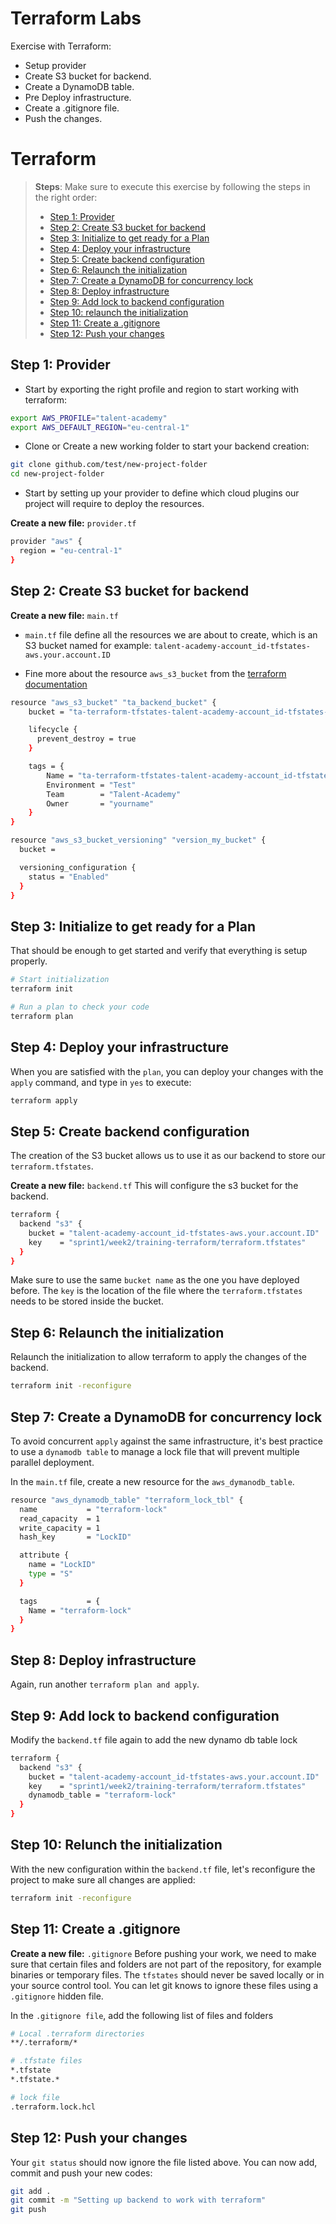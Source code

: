 # Terraform Labs
Exercise with Terraform: 
- Setup provider
- Create S3 bucket for backend. 
- Create a DynamoDB table.
- Pre Deploy infrastructure.
- Create a .gitignore file. 
- Push the changes.

# Terraform

> **Steps**:
Make sure to execute this exercise by following the steps in the right order:
> - [Step 1: Provider](#step1)
> - [Step 2: Create S3 bucket for backend](#step2)
> - [Step 3: Initialize to get ready for a Plan](#step3)
> - [Step 4: Deploy your infrastructure](#step4)
> - [Step 5: Create backend configuration](#step5)
> - [Step 6: Relaunch the initialization](#step6)
> - [Step 7: Create a DynamoDB for concurrency lock](#step7)
> - [Step 8: Deploy infrastructure](#step8)
> - [Step 9: Add lock to backend configuration](#step9)
> - [Step 10: relaunch the initialization](#step10)
> - [Step 11: Create a .gitignore](#step11)
> - [Step 12: Push your changes](#step12)

## <a name="step1"></a>Step 1: Provider

- Start by exporting the right profile and region to start working with terraform:
```sh
export AWS_PROFILE="talent-academy"
export AWS_DEFAULT_REGION="eu-central-1"
```

- Clone or Create a new working folder to start your backend creation:

```sh
git clone github.com/test/new-project-folder
cd new-project-folder
```

- Start by setting up your provider to define which cloud plugins our project will require to deploy the resources.

**Create a new file:** `provider.tf`

```sh
provider "aws" {
  region = "eu-central-1"
}
```

## <a name="step2"></a>Step 2: Create S3 bucket for backend

**Create a new file:** `main.tf`
- `main.tf` file define all the resources we are about to create, which is an S3 bucket named for example: `talent-academy-account_id-tfstates-aws.your.account.ID`

- Fine more about the resource `aws_s3_bucket` from the [terraform documentation](https://registry.terraform.io/providers/hashicorp/aws/latest/docs/resources/s3_bucket)

```sh
resource "aws_s3_bucket" "ta_backend_bucket" {
    bucket = "ta-terraform-tfstates-talent-academy-account_id-tfstates-aws.your.account.ID"

    lifecycle {
      prevent_destroy = true
    }

    tags = {
        Name = "ta-terraform-tfstates-talent-academy-account_id-tfstates-aws.your.account.ID"
        Environment = "Test"
        Team        = "Talent-Academy"
        Owner       = "yourname"
    }
}

resource "aws_s3_bucket_versioning" "version_my_bucket" {
  bucket = 

  versioning_configuration {
    status = "Enabled"
  }
}

```

## <a name="step3"></a>Step 3: Initialize to get ready for a Plan

That should be enough to get started and verify that everything is setup properly.

```sh
# Start initialization
terraform init

# Run a plan to check your code
terraform plan
```

## <a name="step4"></a>Step 4: Deploy your infrastructure

When you are satisfied with the `plan`, you can deploy your changes with the `apply` command, and type in `yes` to execute:

```sh
terraform apply
```

## <a name="step5"></a>Step 5: Create backend configuration

The creation of the S3 bucket allows us to use it as our backend to store our `terraform.tfstates`.

**Create a new file:**  `backend.tf` 
This will configure the s3 bucket for the backend.

```sh
terraform {
  backend "s3" {
    bucket = "talent-academy-account_id-tfstates-aws.your.account.ID"
    key    = "sprint1/week2/training-terraform/terraform.tfstates"
  }
}
```

Make sure to use the same `bucket name` as the one you have deployed before. The `key` is the location of the file where the `terraform.tfstates` needs to be stored inside the bucket.

## <a name="step6"></a>Step 6: Relaunch the initialization

Relaunch the initialization to allow terraform to apply the changes of the backend.

```sh
terraform init -reconfigure
```

## <a name="step7"></a>Step 7: Create a DynamoDB for concurrency lock

To avoid concurrent `apply` against the same infrastructure, it's best practice to use a `dynamodb table` to manage a lock file that will prevent multiple parallel deployment.

In the `main.tf` file, create a new resource for the `aws_dymanodb_table`.

```sh
resource "aws_dynamodb_table" "terraform_lock_tbl" {
  name           = "terraform-lock"
  read_capacity  = 1
  write_capacity = 1
  hash_key       = "LockID"

  attribute {
    name = "LockID"
    type = "S"
  }

  tags           = {
    Name = "terraform-lock"
  }
}
```

## <a name="step8"></a>Step 8: Deploy infrastructure

Again, run another `terraform plan and apply`.

## <a name="step9"></a>Step 9: Add lock to backend configuration

Modify the `backend.tf` file again to add the new dynamo db table lock

```sh
terraform {
  backend "s3" {
    bucket = "talent-academy-account_id-tfstates-aws.your.account.ID"
    key    = "sprint1/week2/training-terraform/terraform.tfstates"
    dynamodb_table = "terraform-lock"
  }
}
```

## <a name="step10"></a>Step 10: Relunch the initialization

With the new configuration within the `backend.tf` file, let's reconfigure the
project to make sure all changes are applied:

```sh
terraform init -reconfigure
```

## <a name="step11"></a>Step 11: Create a .gitignore

**Create a new file:** `.gitignore`
Before pushing your work, we need to make sure that certain files and folders are not part of the repository, for example binaries or temporary files. The `tfstates` should never be saved locally or in your source control tool. You can let git knows to ignore these files using a `.gitignore` hidden file.

In the `.gitignore file`, add the following list of files and folders

```sh
# Local .terraform directories
**/.terraform/*

# .tfstate files
*.tfstate
*.tfstate.*

# lock file
.terraform.lock.hcl
```

## <a name="step12"></a>Step 12: Push your changes

Your `git status` should now ignore the file listed above. You can now add, commit and push your new codes:
```sh
git add .
git commit -m "Setting up backend to work with terraform"
git push
```
